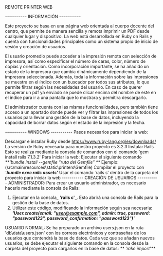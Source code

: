 REMOTE PRINTER WEB

----------- INFORMACIÓN -----------

Este proyecto se basa en una página web orientada al cuerpo docente del centro, que permite de manera sencilla y remota imprimir un PDF desde cualquier lugar y dispositivo. La web está desarrollada en Ruby on Rails y cuenta con funcionalidades principales como un sistema propio de inicio de sesión y creación de usuarios.

El usuario promedio puede acceder a la impresión remota con selección de impresora, así como especificar el número de caras, color, número de copias y orientación. Como incorporación importante, se ha añadido un estado de la impresora que cambia dinámicamente dependiendo de la impresora seleccionada. Además, toda la información sobre las impresiones se muestra en el índice con un buscador por todos sus atributos, lo que permite filtrar según las necesidades del usuario.
En caso de querer recuperar un pdf ya enviado se puede clicar encima del nombre de este en el indice para ir a una pantalla que lo mostrara y permitira descargarlo.

El administrador cuenta con las mismas funcionalidades, pero también tiene acceso a un apartado donde puede ver y filtrar las impresiones de todos los usuarios para llevar una gestión de la base de datos, incluyendo la capacidad de borrar datos según el estado de la impresión y la fecha.

----------- WINDOWS -----------
Pasos necesarios para iniciar la web:

Descargar e instalar Ruby desde https://www.ruby-lang.org/es/downloads/
La versión de Ruby necesaria para nuestro proyecto es 3.2.3
Instalar Rails
Esto se realiza mediante la consola de comandos con el comando 'gem install rails 7.1.3.2'
Para iniciar la web:
Ejecutar el siguiente comando _**'bundle install --gemfile “ruta del Gemfile” **_ Ejemplo:(src\main\resources\static\printers\Gemfile)
Compilar el proyecto con _**'bundle exec rails assets'**_
Usar el comando 'rails s' dentro de la carpeta del proyecto para iniciar la web
----------- CREACIÓN DE USUARIOS -----------
ADMINISTRADOR:
Para crear un usuario administrador, es necesario hacerlo mediante la consola de Rails:
1. Ejecutar en la consola_ **'rails c'**_. Esto abrirá una consola de Rails para la gestión de la base de datos.
2. Utilizar este código, modificando la información según sea necesaria:
_**'User.create(email: "user@example.com", admin: true, password: "password123", password_confirmation: "password123")'**_

USUARIO NORMAL:
Se ha preparado un archivo users.json en la ruta 'db\data\users.json' con los correos electrónicos y contraseñas de los usuarios que contendrá la base de datos. Cada vez que se añadan nuevos usuarios, se debe ejecutar el siguiente comando en la consola desde la carpeta del proyecto para cargarlos en la base de datos:
_** 'rake import'**_
